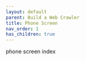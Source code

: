 ```yaml
---
layout: default
parent: Build a Web Crawler
title: Phone Screen
nav_order: 1
has_children: true
---
```


phone screen index
